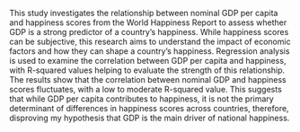 This study investigates the relationship between nominal GDP per capita and happiness scores from the World Happiness Report to assess whether GDP is a strong predictor of a country’s happiness. While happiness scores can be subjective, this research aims to understand the impact of economic factors and how they can shape a country’s happiness. Regression analysis is used to examine the correlation between GDP per capita and happiness, with R-squared values helping to evaluate the strength of this relationship. The results show that the correlation between nominal GDP and happiness scores fluctuates, with a low to moderate R-squared value. This suggests that while GDP per capita contributes to happiness, it is not the primary determinant of differences in happiness scores across countries, therefore, disproving my hypothesis that GDP is the main driver of national happiness.